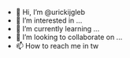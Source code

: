 - 👋 Hi, I’m @urickijgleb
- 👀 I’m interested in ...
- 🌱 I’m currently learning ...
- 💞️ I’m looking to collaborate on ...
- 📫 How to reach me in tw

<!---
urickijgleb/urickijgleb is a ✨ special ✨ repository because its `README.md` (this file) appears on your GitHub profile.
You can click the Preview link to take a look at your changes.
--->
